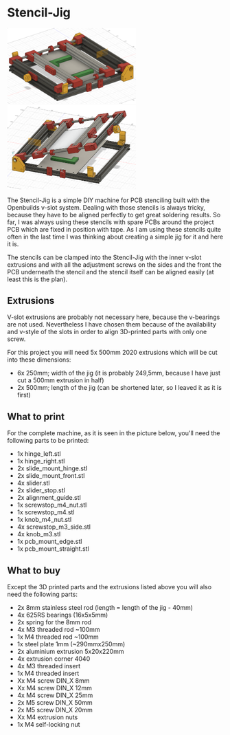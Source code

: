 # Stencil-Jig

<img src="docs/stenciljig_complete_closed.png" width="300px"></a>
<img src="docs/stenciljig_complete_opened.png" width="300px"></a>

The Stencil-Jig is a simple DIY machine for PCB stenciling built with the Openbuilds v-slot system. Dealing with those stencils is always tricky, because they have to be aligned perfectly to get great soldering results. So far, I was always using these stencils with spare PCBs around the project PCB which are fixed in position with tape. As I am using these stencils quite often in the last time I was thinking about creating a simple jig for it and here it is.

The stencils can be clamped into the Stencil-Jig with the inner v-slot extrusions and with all the adjustment screws on the sides and the front the PCB underneath the stencil and the stencil itself can be aligned easily (at least this is the plan).

## Extrusions

V-slot extrusions are probably not necessary here, because the v-bearings are not used. Nevertheless I have chosen them because of the availability and v-style of the slots in order to align 3D-printed parts with only one screw.

For this project you will need 5x 500mm 2020 extrusions which will be cut into these dimensions:

- 6x 250mm; width of the jig (it is probably 249,5mm, because I have just cut a 500mm extrusion in half)
- 2x 500mm; length of the jig (can be shortened later, so I leaved it as it is first)

## What to print

For the complete machine, as it is seen in the picture below, you'll need the following parts to be printed:

- 1x hinge_left.stl
- 1x hinge_right.stl
- 2x slide_mount_hinge.stl
- 2x slide_mount_front.stl
- 4x slider.stl
- 2x slider_stop.stl
- 2x alignment_guide.stl
- 1x screwstop_m4_nut.stl
- 1x screwstop_m4.stl
- 1x knob_m4_nut.stl
- 4x screwstop_m3_side.stl
- 4x knob_m3.stl
- 1x pcb_mount_edge.stl
- 1x pcb_mount_straight.stl

## What to buy

Except the 3D printed parts and the extrusions listed above you will also need the following parts:

- 2x 8mm stainless steel rod (length = length of the jig - 40mm)
- 4x 625RS bearings (16x5x5mm)
- 2x spring for the 8mm rod
- 4x M3 threaded rod ~100mm
- 1x M4 threaded rod ~100mm
- 1x steel plate 1mm (~290mmx250mm)
- 2x aluminium extrusion 5x20x220mm
- 4x extrusion corner 4040
- 4x M3 threaded insert
- 1x M4 threaded insert
- Xx M4 screw DIN_X 8mm
- Xx M4 screw DIN_X 12mm
- 4x M4 screw DIN_X 25mm
- 2x M5 screw DIN_X 50mm
- 2x M5 screw DIN_X 20mm
- Xx M4 extrusion nuts
- 1x M4 self-locking nut
